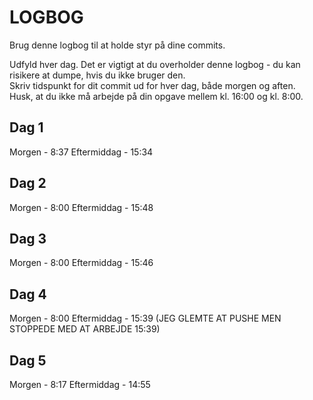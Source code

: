 # LOGBOG

Brug denne logbog til at holde styr på dine commits.

Udfyld hver dag. Det er vigtigt at du overholder denne logbog - du kan risikere at dumpe, hvis du ikke bruger den.  
Skriv tidspunkt for dit commit ud for hver dag, både morgen og aften.  
Husk, at du ikke må arbejde på din opgave mellem kl. 16:00 og kl. 8:00.

## Dag 1

Morgen - 8:37 
Eftermiddag - 15:34

## Dag 2

Morgen - 8:00
Eftermiddag - 15:48

## Dag 3

Morgen - 8:00
Eftermiddag - 15:46

## Dag 4

Morgen - 8:00
Eftermiddag - 15:39 (JEG GLEMTE AT PUSHE MEN STOPPEDE MED AT ARBEJDE 15:39)

## Dag 5

Morgen - 8:17
Eftermiddag - 14:55
